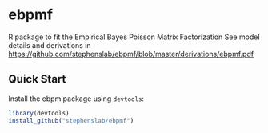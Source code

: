 # ebpmf
R package to fit the Empirical Bayes Poisson Matrix Factorization
See model details and derivations in https://github.com/stephenslab/ebpmf/blob/master/derivations/ebpmf.pdf

## Quick Start

Install the ebpm package using `devtools`:

```R
library(devtools)
install_github("stephenslab/ebpmf")
```


